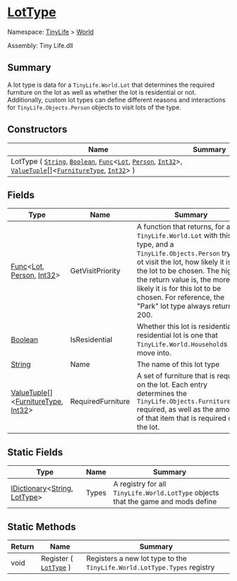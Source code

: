 # [LotType](./LotType.md)

Namespace: [TinyLife]() > [World]()

Assembly: Tiny Life.dll

## Summary
A lot type is data for a `TinyLife.World.Lot` that determines the required furniture on the lot as well as whether the lot is residential or not.  Additionally, custom lot types can define different reasons and interactions for `TinyLife.Objects.Person` objects to visit lots of the type.

## Constructors

| Name | Summary | 
| --- | --- | 
| LotType ( [`String`](https://docs.microsoft.com/en-us/dotnet/api/System.String), [`Boolean`](https://docs.microsoft.com/en-us/dotnet/api/System.Boolean), [`Func`](https://docs.microsoft.com/en-us/dotnet/api/System.Func-3)\<[`Lot`](./Lot.md), [`Person`](./../Objects/Person.md), [`Int32`](https://docs.microsoft.com/en-us/dotnet/api/System.Int32)>, [`ValueTuple`](https://docs.microsoft.com/en-us/dotnet/api/System.ValueTuple-2)[]\<[`FurnitureType`](./../Objects/FurnitureType.md), [`Int32`](https://docs.microsoft.com/en-us/dotnet/api/System.Int32)> ) |  | 


## Fields

| Type | Name | Summary | 
| --- | --- | --- | 
| [Func](https://docs.microsoft.com/en-us/dotnet/api/System.Func-3)\<[Lot](./Lot.md), [Person](./../Objects/Person.md), [Int32](https://docs.microsoft.com/en-us/dotnet/api/System.Int32)> | GetVisitPriority | A function that returns, for a `TinyLife.World.Lot` with this lot type, and a `TinyLife.Objects.Person` trying ot visit the lot, how likely it is for the lot to be chosen.  The higher the return value is, the more likely it is for this lot to be chosen.  For reference, the "Park" lot type always returns 200. | 
| [Boolean](https://docs.microsoft.com/en-us/dotnet/api/System.Boolean) | IsResidential | Whether this lot is residential.  A residential lot is one that `TinyLife.World.Household`s can move into. | 
| [String](https://docs.microsoft.com/en-us/dotnet/api/System.String) | Name | The name of this lot type | 
| [ValueTuple](https://docs.microsoft.com/en-us/dotnet/api/System.ValueTuple-2)[]\<[FurnitureType](./../Objects/FurnitureType.md), [Int32](https://docs.microsoft.com/en-us/dotnet/api/System.Int32)> | RequiredFurniture | A set of furniture that is required on the lot.  Each entry determines the `TinyLife.Objects.FurnitureType` required, as well as the amount of that item that is required on the lot. | 


## Static Fields

| Type | Name | Summary | 
| --- | --- | --- | 
| [IDictionary](https://docs.microsoft.com/en-us/dotnet/api/System.Collections.Generic.IDictionary-2)\<[String](https://docs.microsoft.com/en-us/dotnet/api/System.String), [LotType](./LotType.md)> | Types | A registry for all `TinyLife.World.LotType` objects that the game and mods define | 


## Static Methods

| Return | Name | Summary | 
| --- | --- | --- | 
| void | Register ( [`LotType`](./LotType.md) ) | Registers a new lot type to the `TinyLife.World.LotType.Types` registry | 


